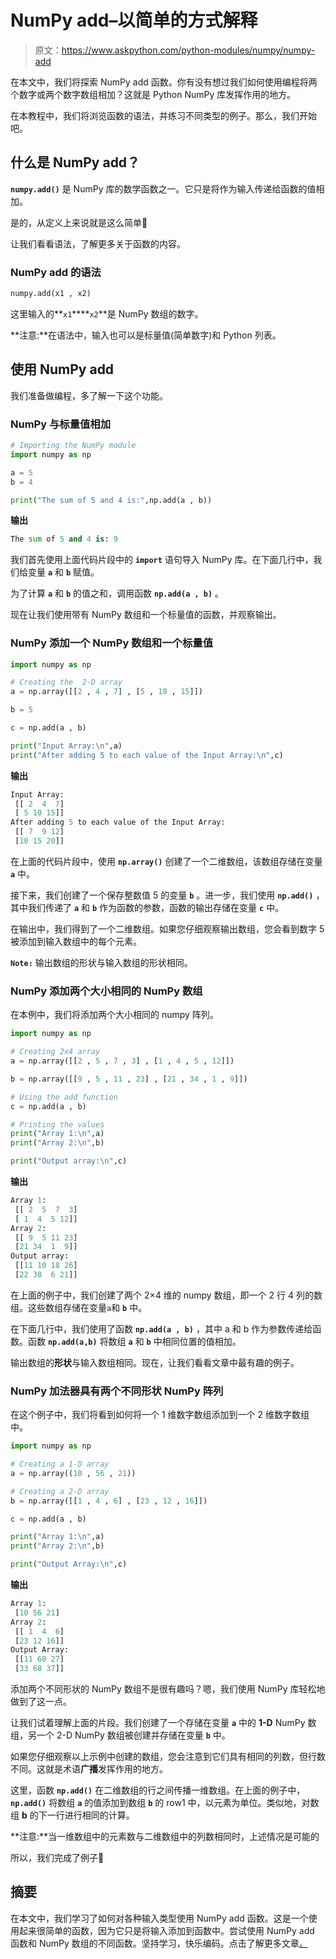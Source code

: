 # NumPy add–以简单的方式解释

> 原文：<https://www.askpython.com/python-modules/numpy/numpy-add>

在本文中，我们将探索 NumPy add 函数。你有没有想过我们如何使用编程将两个数字或两个数字数组相加？这就是 Python NumPy 库发挥作用的地方。

在本教程中，我们将浏览函数的语法，并练习不同类型的例子。那么，我们开始吧。

## 什么是 NumPy add？

**`numpy.add()`** 是 NumPy 库的数学函数之一。它只是将作为输入传递给函数的值相加。

是的，从定义上来说就是这么简单🙂

让我们看看语法，了解更多关于函数的内容。

### NumPy add 的语法

```py
numpy.add(x1 , x2)

```

这里输入的**`x1`****`x2`**是 NumPy 数组的数字。

**注意:**在语法中，输入也可以是标量值(简单数字)和 Python 列表。

## 使用 NumPy add

我们准备做编程，多了解一下这个功能。

### NumPy 与标量值相加

```py
# Importing the NumPy module
import numpy as np

a = 5
b = 4

print("The sum of 5 and 4 is:",np.add(a , b))

```

**输出**

```py
The sum of 5 and 4 is: 9

```

我们首先使用上面代码片段中的 **`import`** 语句导入 NumPy 库。在下面几行中，我们给变量 **`a`** 和 **`b`** 赋值。

为了计算 **`a`** 和 **`b`** 的值之和，调用函数 **`np.add(a , b)`** 。

现在让我们使用带有 NumPy 数组和一个标量值的函数，并观察输出。

### NumPy 添加一个 NumPy 数组和一个标量值

```py
import numpy as np

# Creating the  2-D array
a = np.array([[2 , 4 , 7] , [5 , 10 , 15]])

b = 5

c = np.add(a , b)

print("Input Array:\n",a)
print("After adding 5 to each value of the Input Array:\n",c)

```

**输出**

```py
Input Array:
 [[ 2  4  7]
 [ 5 10 15]]
After adding 5 to each value of the Input Array:
 [[ 7  9 12]
 [10 15 20]]

```

在上面的代码片段中，使用 **`np.array()`** 创建了一个二维数组，该数组存储在变量 **`a`** 中。

接下来，我们创建了一个保存整数值 5 的变量 **`b`** 。进一步，我们使用 **`np.add()`** ，其中我们传递了 **`a`** 和 **`b`** 作为函数的参数，函数的输出存储在变量 **`c`** 中。

在输出中，我们得到了一个二维数组。如果您仔细观察输出数组，您会看到数字 5 被添加到输入数组中的每个元素。

**`Note:`** 输出数组的形状与输入数组的形状相同。

### NumPy 添加两个大小相同的 NumPy 数组

在本例中，我们将添加两个大小相同的 numpy 阵列。

```py
import numpy as np

# Creating 2x4 array
a = np.array([[2 , 5 , 7 , 3] , [1 , 4 , 5 , 12]])

b = np.array([[9 , 5 , 11 , 23] , [21 , 34 , 1 , 9]])

# Using the add function
c = np.add(a , b)

# Printing the values
print("Array 1:\n",a)
print("Array 2:\n",b)

print("Output array:\n",c)

```

**输出**

```py
Array 1:
 [[ 2  5  7  3]
 [ 1  4  5 12]]
Array 2:
 [[ 9  5 11 23]
 [21 34  1  9]]
Output array:
 [[11 10 18 26]
 [22 38  6 21]]

```

在上面的例子中，我们创建了两个 2×4 维的 numpy 数组，即一个 2 行 4 列的数组。这些数组存储在变量`a`和 **`b`** 中。

在下面几行中，我们使用了函数 **`np.add(a , b)`** ，其中 a 和 b 作为参数传递给函数。函数 **`np.add(a,b)`** 将数组 **`a`** 和 **`b`** 中相同位置的值相加。

输出数组的**形状**与输入数组相同。现在，让我们看看文章中最有趣的例子。

### NumPy 加法器具有两个不同形状 NumPy 阵列

在这个例子中，我们将看到如何将一个 1 维数字数组添加到一个 2 维数字数组中。

```py
import numpy as np

# Creating a 1-D array
a = np.array((10 , 56 , 21))

# Creating a 2-D array
b = np.array([[1 , 4 , 6] , [23 , 12 , 16]])

c = np.add(a , b)

print("Array 1:\n",a)
print("Array 2:\n",b)

print("Output Array:\n",c)

```

**输出**

```py
Array 1:
 [10 56 21]
Array 2:
 [[ 1  4  6]
 [23 12 16]]
Output Array:
 [[11 60 27]
 [33 68 37]]

```

添加两个不同形状的 NumPy 数组不是很有趣吗？嗯，我们使用 NumPy 库轻松地做到了这一点。

让我们试着理解上面的片段。我们创建了一个存储在变量 **`a`** 中的 **1-D** NumPy 数组，另一个 2-D NumPy 数组被创建并存储在变量 **`b`** 中。

如果您仔细观察以上示例中创建的数组，您会注意到它们具有相同的列数，但行数不同。这就是术语**广播**发挥作用的地方。

这里，函数 **`np.add()`** 在二维数组的行之间传播一维数组。在上面的例子中， **`np.add()`** 将数组 **`a`** 的值添加到数组 **`b`** 的 row1 中，以元素为单位。类似地，对数组 **b** 的下一行进行相同的计算。

**注意:**当一维数组中的元素数与二维数组中的列数相同时，上述情况是可能的

所以，我们完成了例子🙂

## 摘要

在本文中，我们学习了如何对各种输入类型使用 NumPy add 函数。这是一个使用起来很简单的函数，因为它只是将输入添加到函数中。尝试使用 NumPy add 函数和 NumPy 数组的不同函数。坚持学习，快乐编码。点击了解更多文章[。](https://www.askpython.com/)